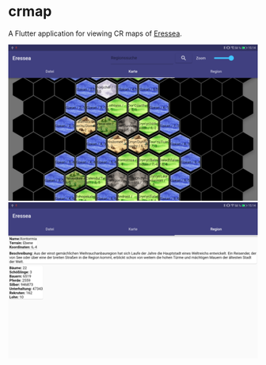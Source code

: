 # crmap

A Flutter application for viewing CR maps of [Eressea](https://www.eressea.de/en/).

![Screenshot Karte](https://raw.githubusercontent.com/gvd-eressea/crmap/main/doc/Screenshot_Karte.png)
![Screenshot Region](https://raw.githubusercontent.com/gvd-eressea/crmap/main/doc/Screenshot_Region.png)
